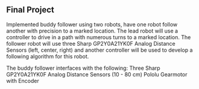 ## Final Project
Implemented buddy follower using two robots, have one robot follow another with precision to a marked location.
The lead robot will use a controller to drive in a path with numerous turns to a marked location. 
The follower robot will use three Sharp GP2Y0A21YK0F Analog Distance Sensors (left, center, right) and another controller will be used to develop a following algorithm for this robot.

The buddy follower interfaces with the following:
    Three Sharp GP2Y0A21YK0F Analog Distance Sensors (10 - 80 cm)
    Pololu Gearmotor with Encoder

